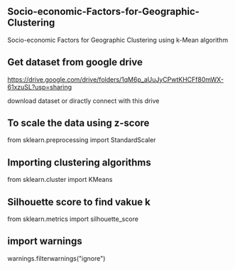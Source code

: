 ## Socio-economic-Factors-for-Geographic-Clustering ##
Socio-economic Factors for Geographic Clustering using k-Mean algorithm

## Get dataset from google drive ##
https://drive.google.com/drive/folders/1qM6p_aUuJyCPwtKHCFf80mWX-61xzuSL?usp=sharing

download dataset or diractly connect with this drive

## To scale the data using z-score ##
from sklearn.preprocessing import StandardScaler

## Importing clustering algorithms ##
from sklearn.cluster import KMeans

## Silhouette score to find vakue k ##
from sklearn.metrics import silhouette_score

## import warnings ##
warnings.filterwarnings("ignore")